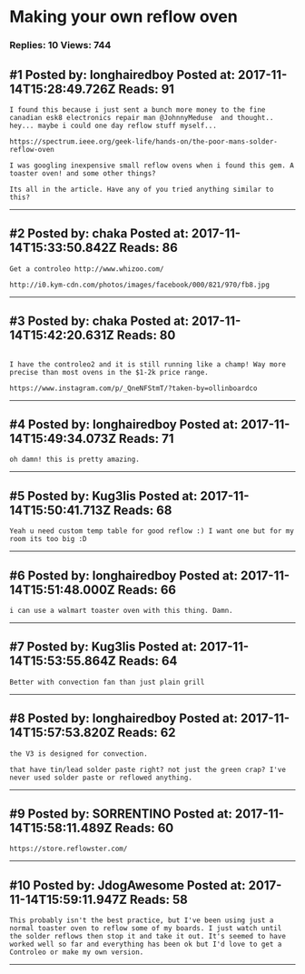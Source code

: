 # Making your own reflow oven

### Replies: 10 Views: 744

## \#1 Posted by: longhairedboy Posted at: 2017-11-14T15:28:49.726Z Reads: 91

```
I found this because i just sent a bunch more money to the fine canadian esk8 electronics repair man @JohnnyMeduse  and thought.. hey... maybe i could one day reflow stuff myself...

https://spectrum.ieee.org/geek-life/hands-on/the-poor-mans-solder-reflow-oven

I was googling inexpensive small reflow ovens when i found this gem. A toaster oven! and some other things?

Its all in the article. Have any of you tried anything similar to this?
```

---
## \#2 Posted by: chaka Posted at: 2017-11-14T15:33:50.842Z Reads: 86

```
Get a controleo http://www.whizoo.com/

http://i0.kym-cdn.com/photos/images/facebook/000/821/970/fb8.jpg
```

---
## \#3 Posted by: chaka Posted at: 2017-11-14T15:42:20.631Z Reads: 80

```

I have the controleo2 and it is still running like a champ! Way more precise than most ovens in the $1-2k price range.

https://www.instagram.com/p/_QneNFStmT/?taken-by=ollinboardco
```

---
## \#4 Posted by: longhairedboy Posted at: 2017-11-14T15:49:34.073Z Reads: 71

```
oh damn! this is pretty amazing.
```

---
## \#5 Posted by: Kug3lis Posted at: 2017-11-14T15:50:41.713Z Reads: 68

```
Yeah u need custom temp table for good reflow :) I want one but for my room its too big :D
```

---
## \#6 Posted by: longhairedboy Posted at: 2017-11-14T15:51:48.000Z Reads: 66

```
i can use a walmart toaster oven with this thing. Damn.
```

---
## \#7 Posted by: Kug3lis Posted at: 2017-11-14T15:53:55.864Z Reads: 64

```
Better with convection fan than just plain grill
```

---
## \#8 Posted by: longhairedboy Posted at: 2017-11-14T15:57:53.820Z Reads: 62

```
the V3 is designed for convection. 

that have tin/lead solder paste right? not just the green crap? I've never used solder paste or reflowed anything.
```

---
## \#9 Posted by: SORRENTINO Posted at: 2017-11-14T15:58:11.489Z Reads: 60

```
https://store.reflowster.com/
```

---
## \#10 Posted by: JdogAwesome Posted at: 2017-11-14T15:59:11.947Z Reads: 58

```
This probably isn't the best practice, but I've been using just a normal toaster oven to reflow some of my boards. I just watch until the solder reflows then stop it and take it out. It's seemed to have worked well so far and everything has been ok but I'd love to get a Controleo or make my own version.
```

---
